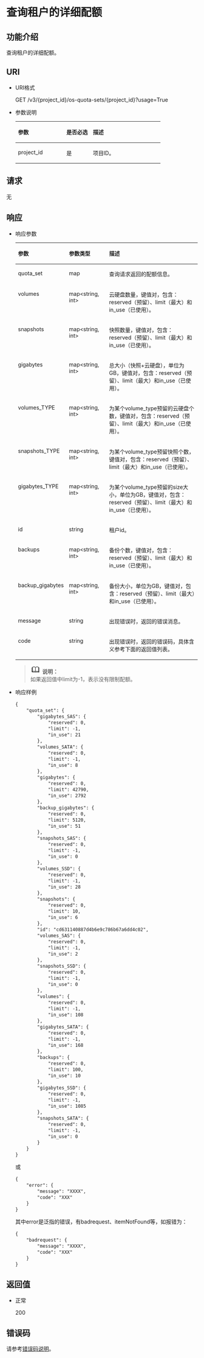 # 查询租户的详细配额<a name="ZH-CN_TOPIC_0102649601"></a>

## 功能介绍<a name="section9502070"></a>

查询租户的详细配额。

## URI<a name="section18409771"></a>

-   URI格式

    GET /v3/\{project\_id\}/os-quota-sets/\{project\_id\}?usage=True

-   参数说明

    <a name="table117163"></a>
    <table><thead align="left"><tr id="row55762700"><th class="cellrowborder" valign="top" width="33.33%" id="mcps1.1.4.1.1"><p id="p20484818"><a name="p20484818"></a><a name="p20484818"></a>参数</p>
    </th>
    <th class="cellrowborder" valign="top" width="18.3%" id="mcps1.1.4.1.2"><p id="p48657561"><a name="p48657561"></a><a name="p48657561"></a>是否必选</p>
    </th>
    <th class="cellrowborder" valign="top" width="48.370000000000005%" id="mcps1.1.4.1.3"><p id="p48948360"><a name="p48948360"></a><a name="p48948360"></a>描述</p>
    </th>
    </tr>
    </thead>
    <tbody><tr id="row5394248"><td class="cellrowborder" valign="top" width="33.33%" headers="mcps1.1.4.1.1 "><p id="p34280961"><a name="p34280961"></a><a name="p34280961"></a>project_id</p>
    </td>
    <td class="cellrowborder" valign="top" width="18.3%" headers="mcps1.1.4.1.2 "><p id="p25294426"><a name="p25294426"></a><a name="p25294426"></a>是</p>
    </td>
    <td class="cellrowborder" valign="top" width="48.370000000000005%" headers="mcps1.1.4.1.3 "><p id="p35582587"><a name="p35582587"></a><a name="p35582587"></a>项目ID。</p>
    </td>
    </tr>
    </tbody>
    </table>


## 请求<a name="section31470215"></a>

无

## 响应<a name="section14796483"></a>

-   响应参数

    <a name="zh-cn_topic_0020235133_table42676787201620"></a>
    <table><thead align="left"><tr id="zh-cn_topic_0020235133_row15715964201620"><th class="cellrowborder" valign="top" width="20.24%" id="mcps1.1.4.1.1"><p id="zh-cn_topic_0020235133_p65033611201620"><a name="zh-cn_topic_0020235133_p65033611201620"></a><a name="zh-cn_topic_0020235133_p65033611201620"></a>参数</p>
    </th>
    <th class="cellrowborder" valign="top" width="22.62%" id="mcps1.1.4.1.2"><p id="zh-cn_topic_0020235133_p5090379315311"><a name="zh-cn_topic_0020235133_p5090379315311"></a><a name="zh-cn_topic_0020235133_p5090379315311"></a>参数类型</p>
    </th>
    <th class="cellrowborder" valign="top" width="57.14%" id="mcps1.1.4.1.3"><p id="zh-cn_topic_0020235133_p1989612244512"><a name="zh-cn_topic_0020235133_p1989612244512"></a><a name="zh-cn_topic_0020235133_p1989612244512"></a>描述</p>
    </th>
    </tr>
    </thead>
    <tbody><tr id="zh-cn_topic_0020235133_row5954204616447"><td class="cellrowborder" valign="top" width="20.24%" headers="mcps1.1.4.1.1 "><p id="zh-cn_topic_0020235133_p5817645816447"><a name="zh-cn_topic_0020235133_p5817645816447"></a><a name="zh-cn_topic_0020235133_p5817645816447"></a>quota_set</p>
    </td>
    <td class="cellrowborder" valign="top" width="22.62%" headers="mcps1.1.4.1.2 "><p id="zh-cn_topic_0020235133_p1467262516447"><a name="zh-cn_topic_0020235133_p1467262516447"></a><a name="zh-cn_topic_0020235133_p1467262516447"></a>map</p>
    </td>
    <td class="cellrowborder" valign="top" width="57.14%" headers="mcps1.1.4.1.3 "><p id="zh-cn_topic_0020235133_p3298658216447"><a name="zh-cn_topic_0020235133_p3298658216447"></a><a name="zh-cn_topic_0020235133_p3298658216447"></a>查询请求返回的配额信息。</p>
    </td>
    </tr>
    <tr id="zh-cn_topic_0020235133_row60124619201620"><td class="cellrowborder" valign="top" width="20.24%" headers="mcps1.1.4.1.1 "><p id="zh-cn_topic_0020235133_p38255980201620"><a name="zh-cn_topic_0020235133_p38255980201620"></a><a name="zh-cn_topic_0020235133_p38255980201620"></a>volumes</p>
    </td>
    <td class="cellrowborder" valign="top" width="22.62%" headers="mcps1.1.4.1.2 "><p id="zh-cn_topic_0020235133_p2956653915311"><a name="zh-cn_topic_0020235133_p2956653915311"></a><a name="zh-cn_topic_0020235133_p2956653915311"></a>map&lt;string, int&gt;</p>
    </td>
    <td class="cellrowborder" valign="top" width="57.14%" headers="mcps1.1.4.1.3 "><p id="zh-cn_topic_0020235133_p10336815201620"><a name="zh-cn_topic_0020235133_p10336815201620"></a><a name="zh-cn_topic_0020235133_p10336815201620"></a>云硬盘数量，键值对，包含：reserved（预留）、limit（最大）和in_use（已使用）。</p>
    </td>
    </tr>
    <tr id="zh-cn_topic_0020235133_row25922478201620"><td class="cellrowborder" valign="top" width="20.24%" headers="mcps1.1.4.1.1 "><p id="zh-cn_topic_0020235133_p19345972201620"><a name="zh-cn_topic_0020235133_p19345972201620"></a><a name="zh-cn_topic_0020235133_p19345972201620"></a>snapshots</p>
    </td>
    <td class="cellrowborder" valign="top" width="22.62%" headers="mcps1.1.4.1.2 "><p id="zh-cn_topic_0020235133_p4607944115311"><a name="zh-cn_topic_0020235133_p4607944115311"></a><a name="zh-cn_topic_0020235133_p4607944115311"></a>map&lt;string, int&gt;</p>
    </td>
    <td class="cellrowborder" valign="top" width="57.14%" headers="mcps1.1.4.1.3 "><p id="zh-cn_topic_0020235133_p26061300201620"><a name="zh-cn_topic_0020235133_p26061300201620"></a><a name="zh-cn_topic_0020235133_p26061300201620"></a>快照数量，键值对，包含：reserved（预留）、limit（最大）和in_use（已使用）。</p>
    </td>
    </tr>
    <tr id="zh-cn_topic_0020235133_row33225116201620"><td class="cellrowborder" valign="top" width="20.24%" headers="mcps1.1.4.1.1 "><p id="zh-cn_topic_0020235133_p6879872201620"><a name="zh-cn_topic_0020235133_p6879872201620"></a><a name="zh-cn_topic_0020235133_p6879872201620"></a>gigabytes</p>
    </td>
    <td class="cellrowborder" valign="top" width="22.62%" headers="mcps1.1.4.1.2 "><p id="zh-cn_topic_0020235133_p4144727715311"><a name="zh-cn_topic_0020235133_p4144727715311"></a><a name="zh-cn_topic_0020235133_p4144727715311"></a>map&lt;string, int&gt;</p>
    </td>
    <td class="cellrowborder" valign="top" width="57.14%" headers="mcps1.1.4.1.3 "><p id="zh-cn_topic_0020235133_p41689235201620"><a name="zh-cn_topic_0020235133_p41689235201620"></a><a name="zh-cn_topic_0020235133_p41689235201620"></a>总大小（快照+云硬盘），单位为GB，键值对，包含：reserved（预留）、limit（最大）和in_use（已使用）。</p>
    </td>
    </tr>
    <tr id="zh-cn_topic_0020235133_row39658796201620"><td class="cellrowborder" valign="top" width="20.24%" headers="mcps1.1.4.1.1 "><p id="zh-cn_topic_0020235133_p58245913201620"><a name="zh-cn_topic_0020235133_p58245913201620"></a><a name="zh-cn_topic_0020235133_p58245913201620"></a>volumes_TYPE</p>
    </td>
    <td class="cellrowborder" valign="top" width="22.62%" headers="mcps1.1.4.1.2 "><p id="zh-cn_topic_0020235133_p178624415311"><a name="zh-cn_topic_0020235133_p178624415311"></a><a name="zh-cn_topic_0020235133_p178624415311"></a>map&lt;string, int&gt;</p>
    </td>
    <td class="cellrowborder" valign="top" width="57.14%" headers="mcps1.1.4.1.3 "><p id="zh-cn_topic_0020235133_p33568305201620"><a name="zh-cn_topic_0020235133_p33568305201620"></a><a name="zh-cn_topic_0020235133_p33568305201620"></a>为某个volume_type预留的云硬盘个数，键值对，包含：reserved（预留）、limit（最大）和in_use（已使用）。</p>
    </td>
    </tr>
    <tr id="zh-cn_topic_0020235133_row33679293201620"><td class="cellrowborder" valign="top" width="20.24%" headers="mcps1.1.4.1.1 "><p id="zh-cn_topic_0020235133_p43668237201620"><a name="zh-cn_topic_0020235133_p43668237201620"></a><a name="zh-cn_topic_0020235133_p43668237201620"></a>snapshots_TYPE</p>
    </td>
    <td class="cellrowborder" valign="top" width="22.62%" headers="mcps1.1.4.1.2 "><p id="zh-cn_topic_0020235133_p1046809615311"><a name="zh-cn_topic_0020235133_p1046809615311"></a><a name="zh-cn_topic_0020235133_p1046809615311"></a>map&lt;string, int&gt;</p>
    </td>
    <td class="cellrowborder" valign="top" width="57.14%" headers="mcps1.1.4.1.3 "><p id="zh-cn_topic_0020235133_p19567167201620"><a name="zh-cn_topic_0020235133_p19567167201620"></a><a name="zh-cn_topic_0020235133_p19567167201620"></a>为某个volume_type预留快照个数，键值对，包含：reserved（预留）、limit（最大）和in_use（已使用）。</p>
    </td>
    </tr>
    <tr id="zh-cn_topic_0020235133_row41886775201620"><td class="cellrowborder" valign="top" width="20.24%" headers="mcps1.1.4.1.1 "><p id="zh-cn_topic_0020235133_p37385587201620"><a name="zh-cn_topic_0020235133_p37385587201620"></a><a name="zh-cn_topic_0020235133_p37385587201620"></a>gigabytes_TYPE</p>
    </td>
    <td class="cellrowborder" valign="top" width="22.62%" headers="mcps1.1.4.1.2 "><p id="zh-cn_topic_0020235133_p4260948115311"><a name="zh-cn_topic_0020235133_p4260948115311"></a><a name="zh-cn_topic_0020235133_p4260948115311"></a>map&lt;string, int&gt;</p>
    </td>
    <td class="cellrowborder" valign="top" width="57.14%" headers="mcps1.1.4.1.3 "><p id="zh-cn_topic_0020235133_p3943730201620"><a name="zh-cn_topic_0020235133_p3943730201620"></a><a name="zh-cn_topic_0020235133_p3943730201620"></a>为某个volume_type预留的size大小，单位为GB，键值对，包含：reserved（预留）、limit（最大）和in_use（已使用）。</p>
    </td>
    </tr>
    <tr id="zh-cn_topic_0020235133_row35493575201620"><td class="cellrowborder" valign="top" width="20.24%" headers="mcps1.1.4.1.1 "><p id="zh-cn_topic_0020235133_p56407339201620"><a name="zh-cn_topic_0020235133_p56407339201620"></a><a name="zh-cn_topic_0020235133_p56407339201620"></a>id</p>
    </td>
    <td class="cellrowborder" valign="top" width="22.62%" headers="mcps1.1.4.1.2 "><p id="zh-cn_topic_0020235133_p2881594215311"><a name="zh-cn_topic_0020235133_p2881594215311"></a><a name="zh-cn_topic_0020235133_p2881594215311"></a>string</p>
    </td>
    <td class="cellrowborder" valign="top" width="57.14%" headers="mcps1.1.4.1.3 "><p id="zh-cn_topic_0020235133_p50275403201620"><a name="zh-cn_topic_0020235133_p50275403201620"></a><a name="zh-cn_topic_0020235133_p50275403201620"></a>租户id。</p>
    </td>
    </tr>
    <tr id="zh-cn_topic_0020235133_row49825446201620"><td class="cellrowborder" valign="top" width="20.24%" headers="mcps1.1.4.1.1 "><p id="zh-cn_topic_0020235133_p9329306201620"><a name="zh-cn_topic_0020235133_p9329306201620"></a><a name="zh-cn_topic_0020235133_p9329306201620"></a>backups</p>
    </td>
    <td class="cellrowborder" valign="top" width="22.62%" headers="mcps1.1.4.1.2 "><p id="zh-cn_topic_0020235133_p5238998415311"><a name="zh-cn_topic_0020235133_p5238998415311"></a><a name="zh-cn_topic_0020235133_p5238998415311"></a>map&lt;string, int&gt;</p>
    </td>
    <td class="cellrowborder" valign="top" width="57.14%" headers="mcps1.1.4.1.3 "><p id="zh-cn_topic_0020235133_p6295376201620"><a name="zh-cn_topic_0020235133_p6295376201620"></a><a name="zh-cn_topic_0020235133_p6295376201620"></a>备份个数，键值对，包含：reserved（预留）、limit（最大）和in_use（已使用）。</p>
    </td>
    </tr>
    <tr id="zh-cn_topic_0020235133_row56658385201620"><td class="cellrowborder" valign="top" width="20.24%" headers="mcps1.1.4.1.1 "><p id="zh-cn_topic_0020235133_p25926512201620"><a name="zh-cn_topic_0020235133_p25926512201620"></a><a name="zh-cn_topic_0020235133_p25926512201620"></a>backup_gigabytes</p>
    </td>
    <td class="cellrowborder" valign="top" width="22.62%" headers="mcps1.1.4.1.2 "><p id="zh-cn_topic_0020235133_p1573030215311"><a name="zh-cn_topic_0020235133_p1573030215311"></a><a name="zh-cn_topic_0020235133_p1573030215311"></a>map&lt;string, int&gt;</p>
    </td>
    <td class="cellrowborder" valign="top" width="57.14%" headers="mcps1.1.4.1.3 "><p id="zh-cn_topic_0020235133_p49989712201620"><a name="zh-cn_topic_0020235133_p49989712201620"></a><a name="zh-cn_topic_0020235133_p49989712201620"></a>备份大小，单位为GB，键值对，包含：reserved（预留）、limit（最大）和in_use（已使用）。</p>
    </td>
    </tr>
    <tr id="zh-cn_topic_0020235133_row47254225201620"><td class="cellrowborder" valign="top" width="20.24%" headers="mcps1.1.4.1.1 "><p id="zh-cn_topic_0020235133_p2387045201620"><a name="zh-cn_topic_0020235133_p2387045201620"></a><a name="zh-cn_topic_0020235133_p2387045201620"></a>message</p>
    </td>
    <td class="cellrowborder" valign="top" width="22.62%" headers="mcps1.1.4.1.2 "><p id="zh-cn_topic_0020235133_p6619495315311"><a name="zh-cn_topic_0020235133_p6619495315311"></a><a name="zh-cn_topic_0020235133_p6619495315311"></a>string</p>
    </td>
    <td class="cellrowborder" valign="top" width="57.14%" headers="mcps1.1.4.1.3 "><p id="zh-cn_topic_0020235133_p25040226201620"><a name="zh-cn_topic_0020235133_p25040226201620"></a><a name="zh-cn_topic_0020235133_p25040226201620"></a>出现错误时，返回的错误消息。</p>
    </td>
    </tr>
    <tr id="zh-cn_topic_0020235133_row24035444201620"><td class="cellrowborder" valign="top" width="20.24%" headers="mcps1.1.4.1.1 "><p id="zh-cn_topic_0020235133_p713975201620"><a name="zh-cn_topic_0020235133_p713975201620"></a><a name="zh-cn_topic_0020235133_p713975201620"></a>code</p>
    </td>
    <td class="cellrowborder" valign="top" width="22.62%" headers="mcps1.1.4.1.2 "><p id="zh-cn_topic_0020235133_p6019095215311"><a name="zh-cn_topic_0020235133_p6019095215311"></a><a name="zh-cn_topic_0020235133_p6019095215311"></a>string</p>
    </td>
    <td class="cellrowborder" valign="top" width="57.14%" headers="mcps1.1.4.1.3 "><p id="zh-cn_topic_0020235133_p53879909201620"><a name="zh-cn_topic_0020235133_p53879909201620"></a><a name="zh-cn_topic_0020235133_p53879909201620"></a>出现错误时，返回的错误码，具体含义参考下面的返回值列表。</p>
    </td>
    </tr>
    </tbody>
    </table>

    >![](public_sys-resources/icon-note.gif) **说明：**   
    >如果返回值中limit为-1，表示没有限制配额。  

-   响应样例

    ```
    {
        "quota_set": {
            "gigabytes_SAS": {
                "reserved": 0, 
                "limit": -1, 
                "in_use": 21
            }, 
            "volumes_SATA": {
                "reserved": 0, 
                "limit": -1, 
                "in_use": 8
            }, 
            "gigabytes": {
                "reserved": 0, 
                "limit": 42790, 
                "in_use": 2792
            }, 
            "backup_gigabytes": {
                "reserved": 0, 
                "limit": 5120, 
                "in_use": 51
            }, 
            "snapshots_SAS": {
                "reserved": 0, 
                "limit": -1, 
                "in_use": 0
            }, 
            "volumes_SSD": {
                "reserved": 0, 
                "limit": -1, 
                "in_use": 28
            }, 
            "snapshots": {
                "reserved": 0, 
                "limit": 10, 
                "in_use": 6
            }, 
            "id": "cd631140887d4b6e9c786b67a6dd4c02", 
            "volumes_SAS": {
                "reserved": 0, 
                "limit": -1, 
                "in_use": 2
            }, 
            "snapshots_SSD": {
                "reserved": 0, 
                "limit": -1, 
                "in_use": 0
            }, 
            "volumes": {
                "reserved": 0, 
                "limit": -1, 
                "in_use": 108
            }, 
            "gigabytes_SATA": {
                "reserved": 0, 
                "limit": -1, 
                "in_use": 168
            }, 
            "backups": {
                "reserved": 0, 
                "limit": 100, 
                "in_use": 10
            }, 
            "gigabytes_SSD": {
                "reserved": 0, 
                "limit": -1, 
                "in_use": 1085
            }, 
            "snapshots_SATA": {
                "reserved": 0, 
                "limit": -1, 
                "in_use": 0
            }
        }
    }
    ```

    或

    ```
    {
        "error": {
            "message": "XXXX", 
            "code": "XXX"
        }
    }
    ```

    其中error是泛指的错误，有badrequest、itemNotFound等，如报错为：

    ```
    {
        "badrequest": {
            "message": "XXXX", 
            "code": "XXX"
        }
    }
    ```


## 返回值<a name="section66059488"></a>

-   正常

    200


## 错误码<a name="section431317151242"></a>

请参考[错误码说明](错误码说明.md)。

